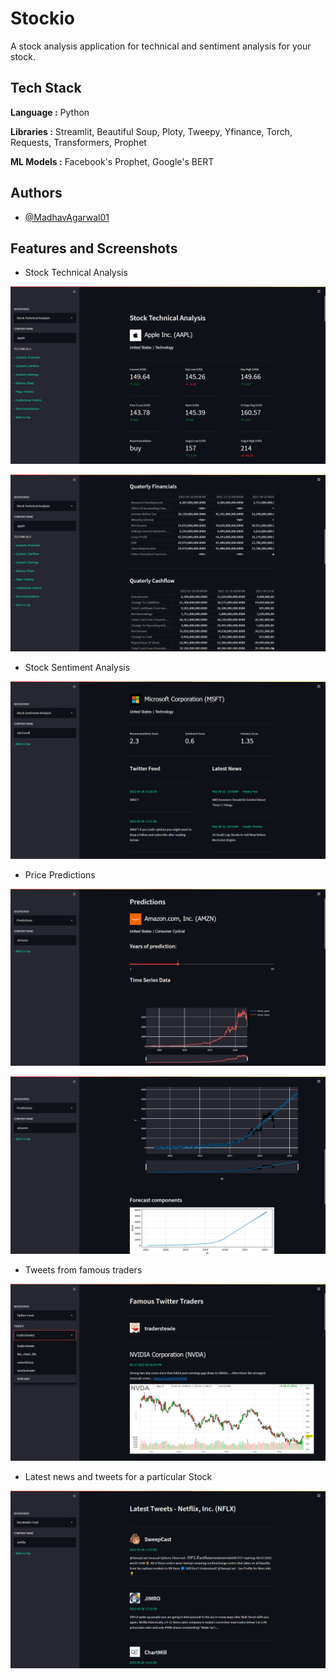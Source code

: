 
# Stockio

A stock analysis application for technical and sentiment analysis for your stock.


## Tech Stack

**Language :**  Python

**Libraries :** Streamlit, Beautiful Soup, Ploty, Tweepy, Yfinance, Torch, Requests, Transformers, Prophet

**ML Models :** Facebook's Prophet, Google's BERT


## Authors

- [@MadhavAgarwal01](https://github.com/MadhavAgarwal01)


## Features and Screenshots

- Stock Technical Analysis

![App Screenshot](https://github.com/MadhavAgarwal01/Stockio/blob/main/Screenshots/Homepage.png)

![App Screenshot](https://github.com/MadhavAgarwal01/Stockio/blob/main/Screenshots/Technicals.png)

- Stock Sentiment Analysis

![App Screenshot](https://github.com/MadhavAgarwal01/Stockio/blob/main/Screenshots/Sentiment.png)

- Price Predictions

![App Screenshot](https://github.com/MadhavAgarwal01/Stockio/blob/main/Screenshots/Predictions1.png)

![App Screenshot](https://github.com/MadhavAgarwal01/Stockio/blob/main/Screenshots/Prediction2.png)

- Tweets from famous traders

![App Screenshot](https://github.com/MadhavAgarwal01/Stockio/blob/main/Screenshots/FTT.png)

- Latest news and tweets for a particular Stock

![App Screenshot](https://github.com/MadhavAgarwal01/Stockio/blob/main/Screenshots/LIve_tweets.png)

<!-- 
## Installation and Run

Run the below command to install all the required dependencies.

```bash
  pip install -r requirements.txt
```

PS - Python 3.9.12 or above required. Creating a separate environment recommended.
    
## Run Locally

Start the app using the following command.

```bash
  streamlit run main_dashboard.py
``` -->

